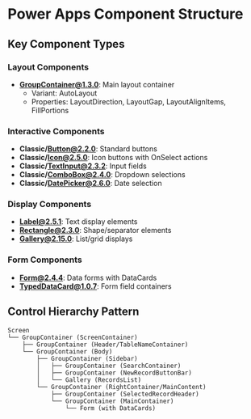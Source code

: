 # Power Apps Component Structure

## Key Component Types

### Layout Components

- **GroupContainer@1.3.0**: Main layout container
  - Variant: AutoLayout
  - Properties: LayoutDirection, LayoutGap, LayoutAlignItems, FillPortions

### Interactive Components

- **Classic/Button@2.2.0**: Standard buttons
- **Classic/Icon@2.5.0**: Icon buttons with OnSelect actions
- **Classic/TextInput@2.3.2**: Input fields
- **Classic/ComboBox@2.4.0**: Dropdown selections
- **Classic/DatePicker@2.6.0**: Date selection

### Display Components

- **Label@2.5.1**: Text display elements
- **Rectangle@2.3.0**: Shape/separator elements
- **Gallery@2.15.0**: List/grid displays

### Form Components

- **Form@2.4.4**: Data forms with DataCards
- **TypedDataCard@1.0.7**: Form field containers

## Control Hierarchy Pattern

```
Screen
└── GroupContainer (ScreenContainer)
    ├── GroupContainer (Header/TableNameContainer)
    └── GroupContainer (Body)
        ├── GroupContainer (Sidebar)
        │   ├── GroupContainer (SearchContainer)
        │   ├── GroupContainer (NewRecordButtonBar)
        │   └── Gallery (RecordsList)
        └── GroupContainer (RightContainer/MainContent)
            ├── GroupContainer (SelectedRecordHeader)
            └── GroupContainer (MainContainer)
                └── Form (with DataCards)
```
